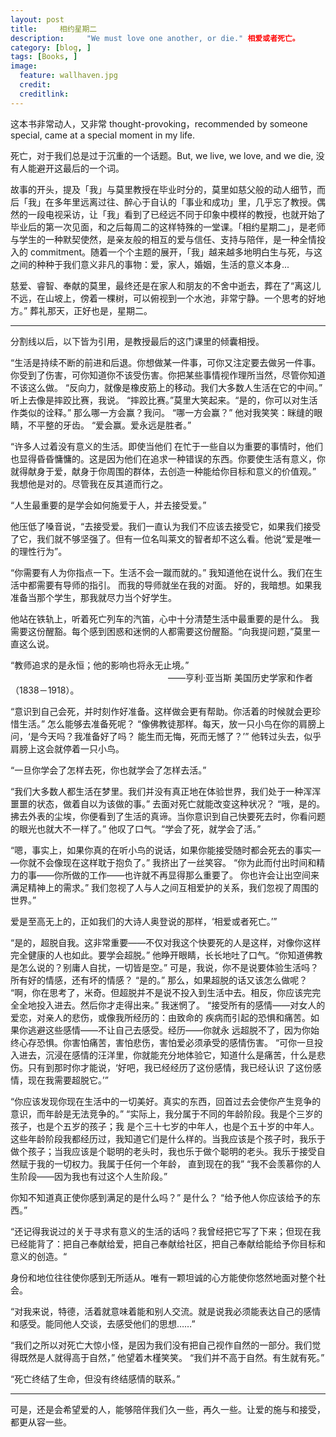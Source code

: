 ```yaml
---
layout: post  
title:     相约星期二
description:     "We must love one another, or die." 相爱或者死亡。
category: [blog, ]  
tags: [Books, ]  
image:
  feature: wallhaven.jpg
  credit:   
  creditlink:   
---
```


这本书非常动人，又非常 thought-provoking，recommended by someone special, came at a special moment in my life. 

死亡，对于我们总是过于沉重的一个话题。But, we live, we love, and we die, 没有人能避开这最后的一个词。

故事的开头，提及「我」与莫里教授在毕业时分的，莫里如慈父般的动人细节，而后「我」在多年里远离过往、醉心于自认的「事业和成功」里，几乎忘了教授。偶然的一段电视采访，让「我」看到了已经远不同于印象中模样的教授，也就开始了毕业后的第一次见面，和之后每周二的这样特殊的一堂课。「相约星期二」，是老师与学生的一种默契使然，是亲友般的相互的爱与信任、支持与陪伴，是一种全情投入的 commitment。随着一个个主题的展开，「我」越来越多地明白生与死，与这之间的种种于我们意义非凡的事物：爱，家人，婚姻，生活的意义本身...

慈爱、睿智、奉献的莫里，最终还是在家人和朋友的不舍中逝去，葬在了“离这儿不远，在山坡上，傍着一棵树，可以俯视到一个水池，非常宁静。一个思考的好地方。” 葬礼那天，正好也是，星期二。

***

分割线以后，以下皆为引用，是教授最后的这门课里的倾囊相授。

“生活是持续不断的前进和后退。你想做某一件事，可你又注定要去做另一件事。 你受到了伤害，可你知道你不该受伤害。你把某些事情视作理所当然，尽管你知道不该这么做。 “反向力，就像是橡皮筋上的移动。我们大多数人生活在它的中间。” 听上去像是摔跤比赛，我说。 “摔跤比赛。”莫里大笑起来。“是的，你可以对生活作类似的诠释。” 那么哪一方会赢？我问。 “哪一方会赢？” 他对我笑笑：眯缝的眼睛，不平整的牙齿。 “爱会赢。爱永远是胜者。”

“许多人过着没有意义的生活。即使当他们 在忙于一些自以为重要的事情时，他们也显得昏昏慵慵的。这是因为他们在追求一种错误的东西。你要使生活有意义，你就得献身于爱，献身于你周围的群体，去创造一种能给你目标和意义的价值观。” 我想他是对的。尽管我在反其道而行之。

“人生最重要的是学会如何施爱于人，并去接受爱。”

他压低了嗓音说，“去接受爱。我们一直认为我们不应该去接受它，如果我们接受了它，我们就不够坚强了。但有一位名叫莱文的智者却不这么看。他说“爱是唯一的理性行为”。

“你需要有人为你指点一下。生活不会一蹴而就的。” 我知道他在说什么。我们在生活中都需要有导师的指引。 而我的导师就坐在我的对面。 好的，我暗想。如果我准备当那个学生，那我就尽力当个好学生。

他站在铁轨上，听着死亡列车的汽笛，心中十分清楚生活中最重要的是什么。 我需要这份醒豁。每个感到困惑和迷惘的人都需要这份醒豁。“向我提问题，”莫里一直这么说。 

“教师追求的是永恒；他的影响也将永无止境。” 　　　　　　　　　　　　　　　　　　——亨利·亚当斯 美国历史学家和作者（1838－1918）。

“意识到自己会死，并时刻作好准备。这样做会更有帮助。你活着的时候就会更珍惜生活。” 怎么能够去准备死呢？ “像佛教徒那样。每天，放一只小鸟在你的肩膀上问，‘是今天吗？我准备好了吗？ 能生而无悔，死而无憾了？’” 他转过头去，似乎肩膀上这会就停着一只小鸟。

“一旦你学会了怎样去死，你也就学会了怎样去活。” 

“我们大多数人都生活在梦里。我们并没有真正地在体验世界，我们处于一种浑浑噩噩的状态，做着自以为该做的事。” 去面对死亡就能改变这种状况？ “哦，是的。拂去外表的尘埃，你便看到了生活的真谛。当你意识到自己快要死去时，你看问题的眼光也就大不一样了。” 他叹了口气。“学会了死，就学会了活。” 

 “嗯，事实上，如果你真的在听小鸟的说话，如果你能接受随时都会死去的事实— —你就不会像现在这样耽于抱负了。” 我挤出了一丝笑容。 “你为此而付出时间和精力的事——你所做的工作——也许就不再显得那么重要了。 你也许会让出空间来满足精神上的需求。” 我们忽视了人与人之间互相爱护的关系，我们忽视了周围的世界。”
 
 爱是至高无上的，正如我们的大诗人奥登说的那样，‘相爱或者死亡。’”
 
 “是的，超脱自我。这非常重要——不仅对我这个快要死的人是这样，对像你这样 完全健康的人也如此。要学会超脱。” 他睁开眼睛，长长地吐了口气。“你知道佛教是怎么说的？别庸人自扰，一切皆是空。” 可是，我说，你不是说要体验生活吗？所有好的情感，还有坏的情感？ “是的。” 那么，如果超脱的话又该怎么做呢？ “啊，你在思考了，米奇。但超脱并不是说不投入到生活中去。相反，你应该完完 全全地投入进去。然后你才走得出来。” 我迷惘了。 “接受所有的感情——对女人的爱恋，对亲人的悲伤，或像我所经历的：由致命的 疾病而引起的恐惧和痛苦。如果你逃避这些感情——不让自己去感受。经历——你就永 远超脱不了，因为你始终心存恐惧。你害怕痛苦，害怕悲伤，害怕爱必须承受的感情伤害。 “可你一旦投入进去，沉浸在感情的汪洋里，你就能充分地体验它，知道什么是痛苦，什么是悲伤。只有到那时你才能说，‘好吧，我已经经历了这份感情，我已经认识 了这份感情，现在我需要超脱它。’” 
 
 “你应该发现你现在生活中的一切美好。真实的东西，回首过去会使你产生竞争的意识，而年龄是无法竞争的。” “实际上，我分属于不同的年龄阶段。我是个三岁的孩子，也是个五岁的孩子；我 是个三十七岁的中年人，也是个五十岁的中年人。这些年龄阶段我都经历过，我知道它们是什么样的。当我应该是个孩子时，我乐于做个孩子；当我应该是个聪明的老头时，我也乐于做个聪明的老头。我乐于接受自然赋于我的一切权力。我属于任何一个年龄， 直到现在的我” “我不会羡慕你的人生阶段——因为我也有过这个人生阶段。”
 
你知不知道真正使你感到满足的是什么吗？” 是什么？ “给予他人你应该给予的东西。” 

“还记得我说过的关于寻求有意义的生活的话吗？我曾经把它写了下来；但现在我已经能背了：把自己奉献给爱，把自己奉献给社区，把自己奉献给能给予你目标和意义的创造。“

身份和地位往往使你感到无所适从。唯有一颗坦诚的心方能使你悠然地面对整个社会。

“对我来说，特德，活着就意味着能和别人交流。就是说我必须能表达自己的感情 和感受。能同他人交谈，去感受他们的思想……”

“我们之所以对死亡大惊小怪，是因为我们没有把自己视作自然的一部分。我们觉得既然是人就得高于自然，” 他望着木槿笑笑。 “我们并不高于自然。有生就有死。”

“死亡终结了生命，但没有终结感情的联系。”

*** 

可是，还是会希望爱的人，能够陪伴我们久一些，再久一些。让爱的施与和接受，都更从容一些。
